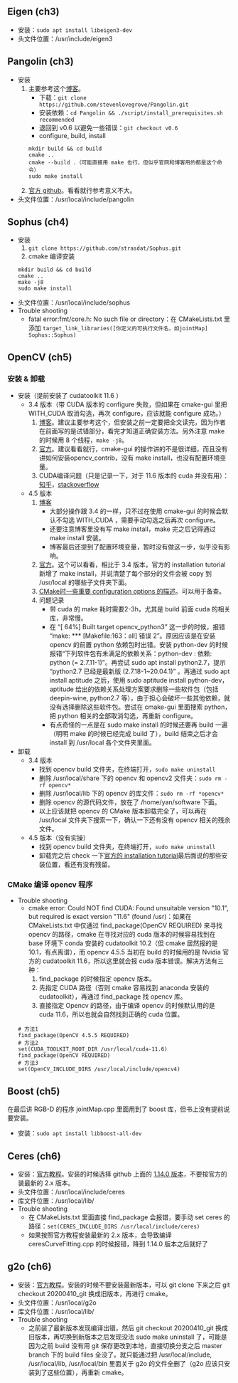 ## Eigen (ch3)
- 安装：`sudo apt install libeigen3-dev`
- 头文件位置：/usr/include/eigen3

## Pangolin (ch3)
- 安装
	1. 主要参考这个[博客](https://blog.csdn.net/jlm7689235/article/details/122287743)。
		- 下载：`git clone https://github.com/stevenlovegrove/Pangolin.git`
		- 安装依赖：`cd Pangolin && ./script/install_prerequisites.sh recommended`
		- 退回到 v0.6 以避免一些错误：`git checkout v0.6`
		- configure, build, install
        ```
        mkdir build && cd build
        cmake ..
        cmake --build .（可能直接用 make 也行，但似乎官网和博客用的都是这个命令）
        sudo make install
        ```
  2. [官方 github](https://github.com/stevenlovegrove/Pangolin/tree/1ec721d59ff6b799b9c24b8817f3b7ad2c929b83)。看看就行参考意义不大。
- 头文件位置：/usr/local/include/pangolin

## Sophus (ch4)
- 安装
	1. `git clone https://github.com/strasdat/Sophus.git`
	2. cmake 编译安装
    ```
    mkdir build && cd build
    cmake ..
    make -j8
    sudo make install
    ```
- 头文件位置：/usr/local/include/sophus
- Trouble shooting
	- fatal error:fmt/core.h: No such file or directory：在 CMakeLists.txt 里添加 `target_link_libraries([你定义的可执行文件名，如jointMap] Sophus::Sophus)`

## OpenCV (ch5)
### 安装 & 卸载
- 安装（提前安装了 cudatoolkit 11.6 ）
	- 3.4 版本（带 CUDA 版本的 configure 失败，但如果在 cmake-gui 里把 WITH_CUDA 取消勾选，再次 configure，应该就能 configure 成功。）
		1. [博客](https://blog.csdn.net/echoamor/article/details/83022352)。建议主要参考这个，但安装之前一定要把全文读完，因为作者在前面写的是试错部分，看完才知道正确安装方法。另外注意 make 的时候用 8 个线程，`make -j8`。
		2. [官方](https://docs.opencv.org/3.4.3/d7/d9f/tutorial_linux_install.html)。建议看看就行，cmake-gui 的操作讲的不是很详细，而且没有讲如何安装opencv_contrib，没有 make install，也没有配置环境变量。
		3. CUDA编译问题（只是记录一下，对于 11.6 版本的 cuda 并没有用）：[知乎](https://zhuanlan.zhihu.com/p/76737748)，[stackoverflow](https://stackoverflow.com/questions/46584000/cmake-error-variables-are-set-to-notfound)
	- 4.5 版本
		1. [博客](https://blog.csdn.net/echoamor/article/details/83022352)
			- 大部分操作跟 3.4 的一样，只不过在使用 cmake-gui 的时候会默认不勾选 WITH_CUDA ，需要手动勾选之后再次 configure。
			- 还要注意博客里没有写 make install，make 完之后记得通过 make install 安装。
			- 博客最后还提到了配置环境变量，暂时没有做这一步，似乎没有影响。
		2. [官方](https://docs.opencv.org/4.5.5/d7/d9f/tutorial_linux_install.html)。这个可以看看，相比于 3.4 版本，官方的 installation tutorial 新增了 make install，并说清楚了每个部分的文件会被 copy 到 /usr/local 的哪些子文件夹下面。
		3. [CMake时一些重要 configuration options 的描述](https://docs.opencv.org/4.5.5/db/d05/tutorial_config_reference.html#tutorial_config_reference_general_contrib)。可以用于备查。
		4. 问题记录
			- 带 cuda 的 make 耗时需要2-3h，尤其是 build 前面 cuda 的相关库，非常慢。
			- 在 “[ 64%] Built target opencv_python3” 这一步的时候，报错 “make: *** [Makefile:163：all] 错误 2”。原因应该是在安装 opencv 的前置 python 依赖包时出错。安装 python-dev 的时候报错“下列软件包有未满足的依赖关系：python-dev : 依赖: python (= 2.7.11-1)”。再尝试 sudo apt install python2.7，提示 “python2.7 已经是最新版 (2.7.18-1~20.04.1)” 。再通过 sudo apt install aptitude 之后，使用 sudo aptitude install python-dev，aptitude 给出的依赖关系处理方案要求删除一些软件包（包括 deepin-wine, python2.7 等），由于担心会破坏一些其他依赖，就没有选择删除这些软件包。尝试在 cmake-gui 里面搜索 python，把 python 相关的全部取消勾选，再重新 configure。
			- 有点奇怪的一点是在 sudo make install 的时候还要再 build 一遍（明明 make 的时候已经完成 build 了），build 结束之后才会 install 到 /usr/local 各个文件夹里面。
- 卸载
	- 3.4 版本
		- 找到 opencv build 文件夹，在终端打开，`sudo make uninstall`
		- 删除 /usr/local/share 下的 opencv 和 opencv2 文件夹：`sudo rm -rf opencv*`
		- 删除 /usr/local/lib 下的 opencv 的库文件：`sudo rm -rf *opencv*`
		- 删除 opencv 的源代码文件，放在了 /home/yan/software 下面。
		- 以上应该就把 opencv 的 CMake 版本卸载完全了，可以再在 /usr/local 文件夹下搜索一下，确认一下还有没有 opencv 相关的残余文件。
	- 4.5 版本（没有实操）
		- 找到 opencv build 文件夹，在终端打开，`sudo make uninstall`
		- 卸载完之后 check 一下[官方的 installation tutorial](https://docs.opencv.org/4.5.5/d7/d9f/tutorial_linux_install.html)最后面说的那些安装位置，看还有没有残留。

### CMake 编译 opencv 程序
- Trouble shooting
	- cmake error: Could NOT find CUDA: Found unsuitable version "10.1", but required is exact version "11.6" (found /usr)：如果在 CMakeLists.txt 中仅通过 find_package(OpenCV REQUIRED) 来寻找 opencv 的路径，cmake 在寻找对应的 cuda 版本的时候容易找到在 base 环境下 conda 安装的 cudatoolkit 10.2（但 cmake 居然报的是 10.1，有点离谱），而 opencv 4.5.5 当初在 build 的时候用的是 Nvidia 官方的 cudatoolkit 11.6，所以这里就会报 cuda 版本错误。解决方法有三种：
		1. find_package 的时候指定 opencv 版本。
		2. 先指定 CUDA 路径（否则 cmake 容易找到 anaconda 安装的 cudatoolkit），再通过 find_package 找 opencv 库。
		3. 直接指定 Opencv 的路径，由于编译 opencv 的时候默认用的是 cuda 11.6，所以也就会自然找到正确的 cuda 位置。
  ```
  # 方法1
  find_package(OpenCV 4.5.5 REQUIRED)
  # 方法2
  set(CUDA_TOOLKIT_ROOT_DIR /usr/local/cuda-11.6)
  find_package(OpenCV REQUIRED)
  # 方法3
  set(OpenCV_INCLUDE_DIRS /usr/local/include/opencv4)
  ```

## Boost (ch5)
在最后讲 RGB-D 的程序 jointMap.cpp 里面用到了 boost 库，但书上没有提前说要安装。
- 安装：`sudo apt install libboost-all-dev`

## Ceres (ch6)
- 安装：[官方教程](http://www.ceres-solver.org/installation.html#linux)。安装的时候选择 github 上面的 [1.14.0 版本](https://github.com/ceres-solver/ceres-solver/releases/tag/1.14.0)，不要按官方的装最新的 2.x 版本。
- 头文件位置：/usr/local/include/ceres
- 库文件位置：/usr/local/lib/
- Trouble shooting
	- 在 CMakeLists.txt 里面直接 find_package 会报错，要手动 set ceres 的路径：`set(CERES_INCLUDE_DIRS /usr/local/include/ceres)`
	- 如果按照官方教程安装最新的 2.x 版本，会导致编译 ceresCurveFitting.cpp 的时候报错，降到 1.14.0 版本之后就好了

## g2o (ch6)
- 安装：[官方教程](https://github.com/RainerKuemmerle/g2o/tree/9b41a4ea5ade8e1250b9c1b279f3a9c098811b5a#requirements)。安装的时候不要安装最新版本，可以 git clone 下来之后 git checkout 20200410_git 换成旧版本，再进行 cmake。
- 头文件位置：/usr/local/g2o
- 库文件位置：/usr/local/lib/
- Trouble shooting
	- 之前装了最新版本发现编译出错，然后 git checkout 20200410_git 换成旧版本，再切换到新版本之后发现没法 sudo make uninstall 了，可能是因为之前 build 没有用 git 保存更改到本地，直接切换分支之后 master branch 下的 build files 全没了。就只能通过把 /usr/local/include, /usr/local/lib, /usr/local/bin 里面关于 g2o 的文件全删了（g2o 应该只安装到了这些位置），再重新 cmake。
